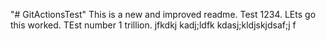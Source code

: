 "# GitActionsTest" 
This is a new and improved readme.
Test 1234. LEts go this worked. TEst number 1 trillion. jfkdkj  kadj;ldfk   kdasj;kldjskjdsaf;j f
